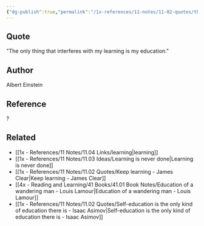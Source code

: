 ```yaml
---
{"dg-publish":true,"permalink":"/1x-references/11-notes/11-02-quotes/the-only-thing-that-interferes-with-my-learning-is-my-education-albert-einstein/","title":"The only thing that interferes with my learning is my education - Albert Einstein","created":"2023-09-25T21:16:10.000+03:00","updated":"2024-02-14T20:18:37.626+03:00"}
---
```



## Quote
"The only thing that interferes with my learning is my education."


## Author
Albert Einstein

## Reference
?

## Related
- [[1x - References/11 Notes/11.04 Links/learning\|learning]]
- [[1x - References/11 Notes/11.03 Ideas/Learning is never done\|Learning is never done]]
- [[1x - References/11 Notes/11.02 Quotes/Keep learning - James Clear\|Keep learning - James Clear]]
- [[4x - Reading and Learning/41 Books/41.01 Book Notes/Education of a wandering man - Louis Lamour\|Education of a wandering man - Louis Lamour]]
- [[1x - References/11 Notes/11.02 Quotes/Self-education is the only kind of education there is - Isaac Asimov\|Self-education is the only kind of education there is - Isaac Asimov]]